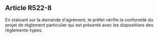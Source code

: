 Article R522-8
----
En statuant sur la demande d'agrément, le préfet vérifie la conformité du projet
de règlement particulier qui est présenté avec les dispositions des
règlements-types.
